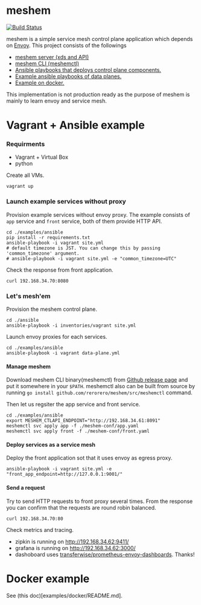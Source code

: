 meshem
=======
[![Build Status](https://travis-ci.org/rerorero/meshem.svg?branch=master)](https://travis-ci.org/rerorero/meshem)

meshem is a simple service mesh control plane application which depends on [Envoy](https://www.envoyproxy.io/). This project consists of the followings
- [meshem server (xds and API)](https://github.com/rerorero/meshem/releases)
- [meshem CLI (meshemctl)](https://github.com/rerorero/meshem/releases)
- [Ansible playbooks that deploys control plane components.](/ansible)
- [Example ansible playbooks of data planes.](/exampls/ansible)
- [Example on docker.](/exampls/docker)

This implementation is not production ready as the purpose of meshem is mainly to learn envoy and service mesh.

Vagrant + Ansible example
=======

### Requirments
- Vagrant + Virtual Box
- python

Create all VMs.
```
vagrant up
```

### Launch example services without proxy
Provision example services without envoy proxy. The example consists of `app` service and `front` service, both of them provide HTTP API.
```
cd ./examples/ansible
pip install -r requirements.txt
ansible-playbook -i vagrant site.yml
# default timezone is JST. You can change this by passing 'common_timezone' argument.
# ansible-playbook -i vagrant site.yml -e "common_timezone=UTC"
```
Check the response from front application.
```
curl 192.168.34.70:8080
```

### Let's mesh'em
Provision the meshem control plane.
```
cd ./ansible
ansible-playbook -i inventories/vagrant site.yml
```
Launch envoy proxies for each services.
```
cd ./examples/ansible
ansible-playbook -i vagrant data-plane.yml
```

#### Manage meshem
Download meshem CLI binary(meshemctl) from [Github release page](https://github.com/rerorero/meshem/releases) and put it somewhere in your `$PATH`. meshemctl also can be built from source by running `go install github.com/rerorero/meshem/src/meshemctl` command.

Then let us regsiter the app service and front service. 
```
cd ./examples/ansible
export MESHEM_CTLAPI_ENDPOINT="http://192.168.34.61:8091"
meshemctl svc apply app -f ./meshem-conf/app.yaml
meshemctl svc apply front -f ./meshem-conf/front.yaml
```

#### Deploy services as a service mesh
Deploy the front application sot that it uses envoy as egress proxy.
```
ansible-playbook -i vagrant site.yml -e "front_app_endpoint=http://127.0.0.1:9001/"
```

#### Send a request
Try to send HTTP requests to front proxy several times. From the response you can confirm that the requests are round robin balanced.
```
curl 192.168.34.70:80
```
Check metrics and tracing.
- zipkin is running on http://192.168.34.62:9411/
- grafana is running on http://192.168.34.62:3000/ 
 - dashoboard uses [transferwise/prometheus-envoy-dashboards](https://github.com/transferwise/prometheus-envoy-dashboards). Thanks!


Docker example
=======
See (this doc)[examples/docker/README.md].


